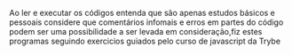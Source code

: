 Ao ler e executar os códigos entenda que são apenas estudos básicos e pessoais
considere que comentários infomais e erros em partes do código podem ser uma possibilidade
a ser levada em consideração,fiz estes programas seguindo exercicios guiados pelo curso de javascript
da Trybe
